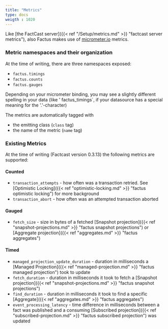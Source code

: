 ```yaml
---
title: "Metrics"
type: docs
weigth : 1020
---
```


Like [the FactCast server]({{< ref "/Setup/metrics.md" >}} "factcast server metrics"), also Factus makes use
of [micrometer.io](https://micrometer.io/) metrics.

### Metric namespaces and their organization

At the time of writing, there are three namespaces exposed:

* `factus.timings`
* `factus.counts`
* `factus.gauges`

Depending on your micrometer binding, you may see a slightly different spelling in your data (like '
factus_timings`, if your datasource has a special meaning for the '.'-character)

The metrics are automatically tagged with

* the emitting class (`class` tag)
* the name of the metric (`name` tag)

### Existing Metrics
At the time of writing (Factcast version 0.3.13) the following metrics are supported:

#### Counted
- `transaction_attempts` - how often was a transaction retried. See [Optimistic Locking]({{< ref "optimistic-locking.md" >}}
"factus optimistic locking") for more background
- `transaction_abort` - how often was an attempted transaction aborted

#### Gauged
- `fetch_size` - size in bytes of a fetched [Snapshot projection]({{< ref "snapshot-projections.md" >}}
"factus snapshot projections") or [Aggregate projection]({{< ref "aggregates.md" >}}
"factus aggregates")

#### Timed
- `managed_projection_update_duration`  - duration in milliseconds a [Managed Projection]({{< ref "managed-projection.md" >}}
"factus managed projection") took to update
- `fetch_duration` - duration in milliseconds it took to fetch a [Snapshot projection]({{< ref "snapshot-projections.md" >}}
"factus snapshot projections")
- `find_duration` - duration in milliseconds it took to find a specific [Aggregate]({{< ref "aggregates.md" >}}
"factus aggregates")
- `event_processing_latency` - time difference in milliseconds between a fact was published and a consuming
[Subscribed projection]({{< ref "subscribed-projection.md" >}} "factus subscribed projection") was updated
